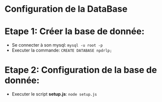 # Configuration de la DataBase

# Etape 1: Créer la base de donnée:

- Se connecter à son mysql: `mysql -u root -p`
- Executer la commande: `CREATE DATABASE npdrlp;`

# Etape 2: Configuration de la base de donnée:

- Executer le script **setup.js**: `node setup.js`
